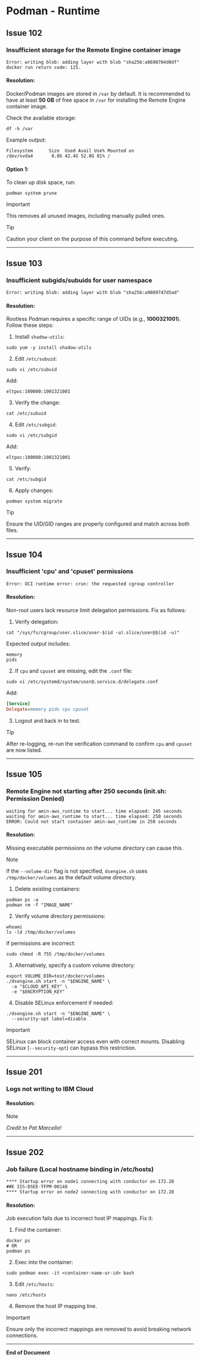 # Podman - Runtime

## Issue 102
### Insufficient storage for the Remote Engine container image

```shell
Error: writing blob: adding layer with blob "sha256:a8698704d0df"
docker run return code: 125.
```

#### Resolution:
Docker/Podman images are stored in `/var` by default. It is recommended to have at least **50 GB** of free space in `/var` for installing the Remote Engine container image.

Check the available storage:

```shell
df -h /var
```

Example output:
```shell
Filesystem      Size  Used Avail Use% Mounted on
/dev/xvda4       8.8G 42.4G 52.8G 81% /
```

#### Option 1:
To clean up disk space, run:

```shell
podman system prune
```

> [!IMPORTANT]
> This removes all unused images, including manually pulled ones.

> [!TIP]
> Caution your client on the purpose of this command before executing.

---

## Issue 103
### Insufficient subgids/subuids for user namespace

```shell
Error: writing blob: adding layer with blob "sha256:a9089747d5ad"
```

#### Resolution:
Rootless Podman requires a specific range of UIDs (e.g., **1000321001**). Follow these steps:

1. Install `shadow-utils`:

```shell
sudo yum -y install shadow-utils
```

2. Edit `/etc/subuid`:

```shell
sudo vi /etc/subuid
```

Add:
```text
eltpoc:100000:1001321001
```

3. Verify the change:

```shell
cat /etc/subuid
```

4. Edit `/etc/subgid`:

```shell
sudo vi /etc/subgid
```

Add:
```text
eltpoc:100000:1001321001
```

5. Verify:

```shell
cat /etc/subgid
```

6. Apply changes:

```shell
podman system migrate
```

> [!TIP]
> Ensure the UID/GID ranges are properly configured and match across both files.

---

## Issue 104
### Insufficient 'cpu' and 'cpuset' permissions

```shell
Error: OCI runtime error: crun: the requested cgroup controller
```

#### Resolution:
Non-root users lack resource limit delegation permissions. Fix as follows:

1. Verify delegation:

```shell
cat "/sys/fs/cgroup/user.slice/user-$(id -u).slice/user@$(id -u)"
```

Expected output includes:
```text
memory
pids
```

2. If `cpu` and `cpuset` are missing, edit the `.conf` file:

```shell
sudo vi /etc/systemd/system/user@.service.d/delegate.conf
```

Add:
```ini
[Service]
Delegate=memory pids cpu cpuset
```

3. Logout and back in to test.

> [!TIP]
> After re-logging, re-run the verification command to confirm `cpu` and `cpuset` are now listed.

---

## Issue 105
### Remote Engine not starting after 250 seconds (init.sh: Permission Denied)

```shell
waiting for amin-aws_runtime to start... time elapsed: 245 seconds
waiting for amin-aws_runtime to start... time elapsed: 250 seconds
ERROR: Could not start container amin-aws_runtime in 250 seconds
```

#### Resolution:
Missing executable permissions on the volume directory can cause this.

> [!NOTE]
> If the `--volume-dir` flag is not specified, `dsengine.sh` uses `/tmp/docker/volumes` as the default volume directory.

1. Delete existing containers:

```shell
podman ps -a
podman rm -f "IMAGE_NAME"
```

2. Verify volume directory permissions:

```shell
whoami
ls -ld /tmp/docker/volumes
```

If permissions are incorrect:

```shell
sudo chmod -R 755 /tmp/docker/volumes
```

3. Alternatively, specify a custom volume directory:

```shell
export VOLUME_DIR=test/docker/volumes
./dsengine.sh start -n "$ENGINE_NAME" \
  -a "$CLOUD_API_KEY" \
  -e "$ENCRYPTION_KEY"
```

4. Disable SELinux enforcement if needed:

```shell
./dsengine.sh start -n "$ENGINE_NAME" \
  --security-opt label=disable
```

> [!IMPORTANT]
> SELinux can block container access even with correct mounts. Disabling SELinux (`--security-opt`) can bypass this restriction.

---

## Issue 201
### Logs not writing to IBM Cloud

#### Resolution:
> [!NOTE]
> _Credit to Pat Marcello!_

---

## Issue 202
### Job failure (Local hostname binding in /etc/hosts)

```text
**** Startup error on node1 connecting with conductor on 172.28
##E IIS-DSEE-TFPM-00148
**** Startup error on node2 connecting with conductor on 172.28
```

#### Resolution:
Job execution fails due to incorrect host IP mappings. Fix it:

1. Find the container:

```shell
docker ps
# OR
podman ps
```

2. Exec into the container:

```shell
sudo podman exec -it <container-name-or-id> bash
```

3. Edit `/etc/hosts`:

```shell
nano /etc/hosts
```

4. Remove the host IP mapping line.

> [!IMPORTANT]
> Ensure only the incorrect mappings are removed to avoid breaking network connections.

---

**End of Document**


